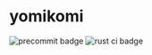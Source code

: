 # yomikomi

![precommit badge](https://github.com/kyutai-labs/yomikomi/workflows/precommit/badge.svg)
![rust ci badge](https://github.com/kyutai-labs/yomikomi/workflows/Rust%20CI/badge.svg)
